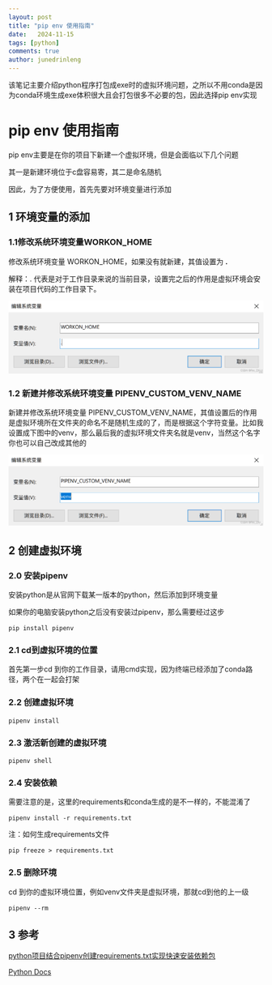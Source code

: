 ```yaml
---
layout: post
title: "pip env 使用指南"
date:   2024-11-15
tags: [python]
comments: true
author: junedrinleng
---
```


该笔记主要介绍python程序打包成exe时的虚拟环境问题，之所以不用conda是因为conda环境生成exe体积很大且会打包很多不必要的包，因此选择pip env实现
<!-- more -->
# pip env 使用指南

pip env主要是在你的项目下新建一个虚拟环境，但是会面临以下几个问题

其一是新建环境位于c盘容易寄，其二是命名随机

因此，为了方便使用，首先先要对环境变量进行添加

## 1 环境变量的添加

### 1.1修改系统环境变量WORKON_HOME

修改系统环境变量 WORKON_HOME，如果没有就新建，其值设置为 **.**

解释：. 代表是对于工作目录来说的当前目录，设置完之后的作用是虚拟环境会安装在项目代码的工作目录下。

![img](pip_env_how_to_use.assets/fbac368be13c4cd49d8a288b87334c05.png)

### 1.2 新建并修改系统环境变量 PIPENV_CUSTOM_VENV_NAME

新建并修改系统环境变量 PIPENV_CUSTOM_VENV_NAME，其值设置后的作用是虚拟环境所在文件夹的命名不是随机生成的了，而是根据这个字符变量。比如我设置成下图中的venv，那么最后我的虚拟环境文件夹名就是venv，当然这个名字你也可以自己改成其他的

![5014664d3bfc47b795a1869c4dc87166](pip_env_how_to_use.assets/5014664d3bfc47b795a1869c4dc87166.png)

## 2 创建虚拟环境

### 2.0 安装pipenv

安装python是从官网下载某一版本的python，然后添加到环境变量

如果你的电脑安装python之后没有安装过pipenv，那么需要经过这步

~~~
pip install pipenv
~~~

### 2.1 cd到虚拟环境的位置

首先第一步cd 到你的工作目录，请用cmd实现，因为终端已经添加了conda路径，两个在一起会打架

### 2.2 创建虚拟环境

~~~
pipenv install
~~~

### 2.3 激活新创建的虚拟环境

~~~
pipenv shell
~~~

### 2.4 安装依赖

需要注意的是，这里的requirements和conda生成的是不一样的，不能混淆了

~~~
pipenv install -r requirements.txt
~~~

注：如何生成requirements文件

~~~
pip freeze > requirements.txt
~~~



### 2.5 删除环境

cd 到你的虚拟环境位置，例如venv文件夹是虚拟环境，那就cd到他的上一级

~~~
pipenv --rm
~~~

## 3 参考

[python项目结合pipenv创建requirements.txt实现快速安装依赖包](https://ww4k.com/python/requirements_pipenv.html)

[Python Docs](https://hellogitlab.com/backend/python/)
